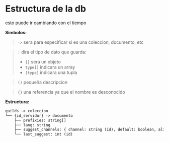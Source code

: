 # Estructura de la db
esto puede ir cambiando con el tiempo

**Simbolos:**
> `->` sera para especificar si es una coleccion, documento, etc

> `:`  dira el tipo de dato que guarda:
> * `{}` sera un objeto
> * `type[]` indicara un array
> * `[type]` indicara una tupla

> `()` pequeña descripcion 

> `{}` una referencia ya que el nombre es desconocido

**Estructura:**
```markdown
guilds -> coleccion
└── {id_servidor} -> documento
    ├── prefixies: string[]
    ├── lang: string
    ├── suggest_channels: { channel: string (id), default: boolean, alias?: string }[]
    └── last_suggest: int (id)
```
<!-- {id_servidor} -> coleccion
├── bienvenidas -> documento
│   ├── canal: id
│   ├── mensaje: string
│   └── roles (lista de roles para dar): list 
├── moderacion -> documento
│   ├── warns: int
│   └── message: boolean
├── report -> documento 
│   └── channel: id
├── suggest -> documento / subcoleccion
│   ├── suggestions -> coleccion
│   │   └── {id} -> documento
│   │       ├── channel: id
│   │       ├── author: id
│   │       └── suggest: string
│   ├── {channel_name}: id
│   ├── lastId: int
│   └── predetermined: id
├── users -> documento / subcoleccion
│   └── {id_usuario} -> coleccion
│       ├── sanctions -> documento
│       │   ├── warn (lista que contiene mapas con los datos de cada warn): list
│       │   ├── mute (lista que contiene mapas con los datos de cada mute): list
│       │   └── ban (lista que contiene mapas con los datos de cada ban): list
│       └── reports -> documento 
│           ├── report1 (datos del reporte): map 
│           │   ├── id: int
│           │   └── report: str
│           └── report_id: int
config -> coleccion
├── {id_servidor} -> documento
│   ├── prefix: str
│   ├── attachments: id
│   ├── blacklistChannels (lista con id de canales): list
│   └── lang: str
├── bot -> documento
│   ├── prefixes (lista que contiene todos los prefijos): list
│   ├── afks (mapa) con todos los afk): map
│   └── mutes (mapa con todos los mutes): map
users -> coleccion
└── {id_usuario} -> documento / subcoleccion
    └── notes -> coleccion 
        └── {cuaderno} -> document
            ├── config: map 
            │   ├── description: str
            │   └── color: hex
            └── {page}: map
                └── contenido -->